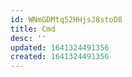```yaml
---
id: WNmGDMtq52HHjsJ8stoD8
title: Cmd
desc: ''
updated: 1641324491356
created: 1641324491356
---
```


